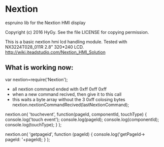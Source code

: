 # Nextion
espruino lib for the Nextion HMI display

Copyright (c) 2016 HyGy. See the file LICENSE for copying permission.

This is a basic nextion hmi lcd handling module. Tested with NX3224T028_011R  2.8”	320*240	LCD.
http://wiki.iteadstudio.com/Nextion_HMI_Solution

What is working now:
--------------------

var nextion=require('Nextion');

- all nextion command ended with 0xff 0xff 0xff
- when a new command recived, then give it to this call
- this waits a byte array without the 3 0xff colosing bytes
nextion.nextionCommandRecived(lastNextionCommand);

nextion.on(
  'touchevent',
  function(pageId, componentId, touchType)
  {
    console.log('touch event');
    console.log(pageId);
    console.log(componentId);
    console.log(touchType);
  }
);

nextion.on(
  'getpageid',
  function (pageId)
  {
    console.log('getPageId-> pageId: '+pageId);
  }
);
